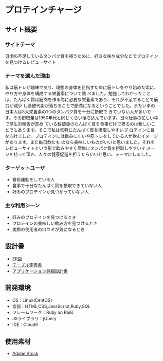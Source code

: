 # プロテインチャージ

## サイト概要
### サイトテーマ
日頃の不足しているタンパク質を補うために、好きな味や成分などでプロテインを見つけるレビューサイト

### テーマを選んだ理由
私は筋トレが趣味であり、理想の身体を目指すために筋トレをやり始めた頃に、やり方や身体を構成する栄養素について調
べました。勉強してわかったことは、たんぱく質は筋肉を作る為に必要な栄養素であり、それが不足することで筋力が減少
し基礎代謝が落ちることで肥満になるということでした。またいまの日本人は3大栄養素の1つのタンパク質を十分に摂取で
きていない人が多いです。その摂取量は1950年代と同じくらい落ち込んでいます。日々仕事の忙しい中で厚生労働省が定め
ている数値量のたんぱく質を食事だけで摂るのは難しいことでもあります。そこで私は気軽にたんぱく質を摂取しやすいプ
ロテインに目を向けました。プロテインには飲みにくいや筋トレをしている人が飲むイメージがあります。また毎日飲むも
のなら美味しいものがいいと思いました。それをレビューサイトという形で飲みやすく簡単にタンパク質を摂取しやすいイ
メージを持って頂き、人々の健康促進を担えたらいいと思い、テーマにしました。

### ターゲットユーザ
* 普段運動をしている人
* 食事で十分なたんぱく質を摂取できていない人
* 好みのプロテインが見つかっていない人

### 主な利用シーン
* 好みのプロテインを見つけるとき
* プロテインの美味しい飲み方を見つけるとき
* 実際の使用者の口コミが気になるとき

## 設計書
* [ER図](https://drive.google.com/file/d/1vEoegqhWKo4VO3QsiA32KyW7oA8r_4OU/view?usp=sharing)
* [テーブル定義書](https://docs.google.com/spreadsheets/d/1T0XYZFZNXh0W4AJq29HLYqop9Ou3ukn7pvbTfvDDkTY/edit?usp=sharing)
* [アプリケーション詳細設計書](https://docs.google.com/spreadsheets/d/1C4fsFvqWCEMdZo7tjyJ2dKanfAJTeUiYuZpPyQzKvk8/edit?usp=sharing)

## 開発環境
- OS：Linux(CentOS)
- 言語：HTML,CSS,JavaScript,Ruby,SQL
- フレームワーク：Ruby on Rails
- JSライブラリ：jQuery
- IDE：Cloud9

## 使用素材
* [Adobe Stock](https://stock.adobe.com/jp/)